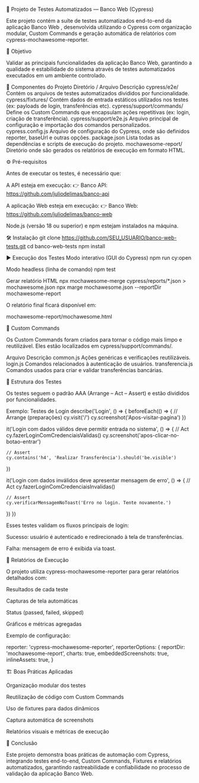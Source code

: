 🧪 Projeto de Testes Automatizados — Banco Web (Cypress)

Este projeto contém a suíte de testes automatizados end-to-end da aplicação Banco Web
, desenvolvida utilizando o Cypress com organização modular, Custom Commands e geração automática de relatórios com cypress-mochawesome-reporter.

🚀 Objetivo

Validar as principais funcionalidades da aplicação Banco Web, garantindo a qualidade e estabilidade do sistema através de testes automatizados executados em um ambiente controlado.

🧩 Componentes do Projeto
Diretório / Arquivo	Descrição
cypress/e2e/	Contém os arquivos de testes automatizados divididos por funcionalidade.
cypress/fixtures/	Contém dados de entrada estáticos utilizados nos testes (ex: payloads de login, transferências etc).
cypress/support/commands/	Define os Custom Commands que encapsulam ações repetitivas (ex: login, criação de transferência).
cypress/support/e2e.js	Arquivo principal de configuração e importação dos comandos personalizados.
cypress.config.js	Arquivo de configuração do Cypress, onde são definidos reporter, baseUrl e outras opções.
package.json	Lista todas as dependências e scripts de execução do projeto.
mochawesome-report/	Diretório onde são gerados os relatórios de execução em formato HTML.

⚙️ Pré-requisitos

Antes de executar os testes, é necessário que:

A API esteja em execução:
👉 Banco API: https://github.com/juliodelimas/banco-api

A aplicação Web esteja em execução:
👉 Banco Web: https://github.com/juliodelimas/banco-web

Node.js (versão 18 ou superior) e npm estejam instalados na máquina.

🛠️ Instalação
git clone https://github.com/SEU_USUARIO/banco-web-tests.git
cd banco-web-tests
npm install

▶️ Execução dos Testes
Modo interativo (GUI do Cypress)
npm run cy:open

Modo headless (linha de comando)
npm test

Gerar relatório HTML
npx mochawesome-merge cypress/reports/*.json > mochawesome.json
npx marge mochawesome.json --reportDir mochawesome-report


O relatório final ficará disponível em:

mochawesome-report/mochawesome.html

🧰 Custom Commands

Os Custom Commands foram criados para tornar o código mais limpo e reutilizável.
Eles estão localizados em cypress/support/commands/.

Arquivo	Descrição
common.js	Ações genéricas e verificações reutilizáveis.
login.js	Comandos relacionados à autenticação de usuários.
transferencia.js	Comandos usados para criar e validar transferências bancárias.

🧪 Estrutura dos Testes

Os testes seguem o padrão AAA (Arrange – Act – Assert) e estão divididos por funcionalidades.

Exemplo: Testes de Login
describe('Login', () => {
  beforeEach(() => {
    // Arrange (preparações)
    cy.visit('/')
    cy.screenshot('Apos-visitar-pagina')
  })

  it('Login com dados válidos deve permitir entrada no sistema', () => {
    // Act
    cy.fazerLoginComCredenciaisValidas()
    cy.screenshot('apos-clicar-no-botao-entrar')

    // Assert
    cy.contains('h4', 'Realizar Transferência').should('be.visible')
  })

  it('Login com dados inválidos deve apresentar mensagem de erro', () => {
    // Act
    cy.fazerLoginComCredenciaisInvalidas()

    // Assert
    cy.verificarMensagemNoToast('Erro no login. Tente novamente.')
  })
})


Esses testes validam os fluxos principais de login:

Sucesso: usuário é autenticado e redirecionado à tela de transferências.

Falha: mensagem de erro é exibida via toast.

🧾 Relatórios de Execução

O projeto utiliza cypress-mochawesome-reporter para gerar relatórios detalhados com:

Resultados de cada teste

Capturas de tela automáticas

Status (passed, failed, skipped)

Gráficos e métricas agregadas

Exemplo de configuração:

reporter: 'cypress-mochawesome-reporter',
reporterOptions: {
  reportDir: 'mochawesome-report',
  charts: true,
  embeddedScreenshots: true,
  inlineAssets: true,
}

🏗️ Boas Práticas Aplicadas

Organização modular dos testes

Reutilização de código com Custom Commands

Uso de fixtures para dados dinâmicos

Captura automática de screenshots

Relatórios visuais e métricas de execução

🏁 Conclusão

Este projeto demonstra boas práticas de automação com Cypress, integrando testes end-to-end, Custom Commands, Fixtures e relatórios automatizados, garantindo rastreabilidade e confiabilidade no processo de validação da aplicação Banco Web.
